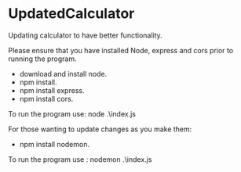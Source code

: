# UpdatedCalculator
Updating calculator to have better functionality.

Please ensure that you have installed Node, express and cors prior to running the program.

- download and install node.
- npm install.
- npm install express.
- npm install cors.

To run the program use: node .\index.js

For those wanting to update changes as you make them:
- npm install nodemon.

To run the program use : nodemon .\index.js

